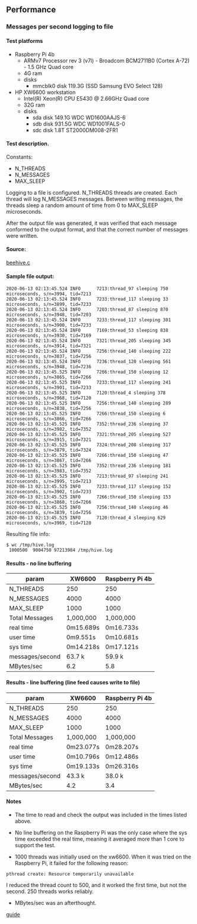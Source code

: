 ## Performance

### Messages per second logging to file
#### Test platforms
- Raspberry Pi 4b
  - ARMv7 Processor rev 3 (v7l) - Broadcom BCM2711B0 (Cortex A-72) - 1.5 GHz Quad core
  - 4G ram
  - disks
    - mmcblk0   disk 119.3G (SSD Samsung EVO Select 128)
- HP XW6600 workstation
  - Intel(R) Xeon(R) CPU E5430 @ 2.66GHz Quad core
  - 32G ram
  - disks
    - sda   disk  149.1G WDC WD1600AAJS-6
    - sdb   disk  931.5G WDC WD1001FALS-0
    - sdc   disk    1.8T ST2000DM008-2FR1

#### Test description.
Constants:
- N_THREADS
- N_MESSAGES
- MAX_SLEEP

Logging to a file is configured.
N_THREADS threads are created. Each thread will log N_MESSAGES messages.
Between writing messages, the threads sleep a random amount of time from 0 to
MAX_SLEEP microseconds.

After the output file was generated, it was verified that each message
conformed to the output format, and that the correct number of messages
were written.

#### Source:

[beehive.c](demo/beehive.c)

#### Sample file output:

```
2020-06-13 02:13:45.524 INFO      7213:thread_97 sleeping 750 microseconds, s/n=3994, tid=7213
2020-06-13 02:13:45.524 INFO      7233:thread_117 sleeping 33 microseconds, s/n=3899, tid=7233
2020-06-13 02:13:45.524 INFO      7203:thread_87 sleeping 870 microseconds, s/n=3948, tid=7203
2020-06-13 02:13:45.524 INFO      7233:thread_117 sleeping 301 microseconds, s/n=3900, tid=7233
2020-06-13 02:13:45.524 INFO      7169:thread_53 sleeping 838 microseconds, s/n=3930, tid=7169
2020-06-13 02:13:45.524 INFO      7321:thread_205 sleeping 345 microseconds, s/n=3914, tid=7321
2020-06-13 02:13:45.524 INFO      7256:thread_140 sleeping 222 microseconds, s/n=3837, tid=7256
2020-06-13 02:13:45.524 INFO      7236:thread_120 sleeping 561 microseconds, s/n=3948, tid=7236
2020-06-13 02:13:45.525 INFO      7266:thread_150 sleeping 12 microseconds, s/n=3865, tid=7266
2020-06-13 02:13:45.525 INFO      7233:thread_117 sleeping 241 microseconds, s/n=3901, tid=7233
2020-06-13 02:13:45.525 INFO      7120:thread_4 sleeping 378 microseconds, s/n=3968, tid=7120
2020-06-13 02:13:45.525 INFO      7256:thread_140 sleeping 289 microseconds, s/n=3838, tid=7256
2020-06-13 02:13:45.525 INFO      7266:thread_150 sleeping 6 microseconds, s/n=3866, tid=7266
2020-06-13 02:13:45.525 INFO      7352:thread_236 sleeping 37 microseconds, s/n=3982, tid=7352
2020-06-13 02:13:45.525 INFO      7321:thread_205 sleeping 527 microseconds, s/n=3915, tid=7321
2020-06-13 02:13:45.525 INFO      7324:thread_208 sleeping 317 microseconds, s/n=3879, tid=7324
2020-06-13 02:13:45.525 INFO      7266:thread_150 sleeping 47 microseconds, s/n=3867, tid=7266
2020-06-13 02:13:45.525 INFO      7352:thread_236 sleeping 181 microseconds, s/n=3983, tid=7352
2020-06-13 02:13:45.525 INFO      7213:thread_97 sleeping 241 microseconds, s/n=3995, tid=7213
2020-06-13 02:13:45.525 INFO      7233:thread_117 sleeping 152 microseconds, s/n=3902, tid=7233
2020-06-13 02:13:45.525 INFO      7266:thread_150 sleeping 153 microseconds, s/n=3868, tid=7266
2020-06-13 02:13:45.525 INFO      7256:thread_140 sleeping 46 microseconds, s/n=3839, tid=7256
2020-06-13 02:13:45.525 INFO      7120:thread_4 sleeping 629 microseconds, s/n=3969, tid=7120
```

Resulting file info:
```
$ wc /tmp/hive.log
 1000500  9004750 97213984 /tmp/hive.log
```

#### Results - no line buffering

 param         | XW6600 | Raspberry Pi 4b
---------------|--------|----------------
N_THREADS      | 250    | 250
N_MESSAGES     | 4000   | 4000
MAX_SLEEP      | 1000   | 1000
Total Messages | 1,000,000 | 1,000,000
real time      | 0m15.689s | 0m16.733s
user time      | 0m9.551s  | 0m10.681s
sys time       | 0m14.218s | 0m17.121s
messages/second | 63.7 k | 59.9 k
MBytes/sec     | 6.2       | 5.8


#### Results - line buffering (line feed causes write to file)

 param         | XW6600 | Raspberry Pi 4b
---------------|--------|----------------
N_THREADS      | 250    | 250
N_MESSAGES     | 4000   | 4000
MAX_SLEEP      | 1000   | 1000
Total Messages | 1,000,000 | 1,000,000
real time      | 0m23.077s | 0m28.207s
user time      | 0m10.796s | 0m12.486s
sys time       | 0m19.133s | 0m26.316s
messages/second | 43.3 k | 38.0 k
MBytes/sec     | 4.2       | 3.4

#### Notes
- The time to read and check the output was included in the times
listed above.

- No line buffering on the Raspberry Pi was the only case where the sys time
exceeded the real time, meaning it averaged more than 1 core to support the
test.

- 1000 threads was initially used on the xw6600. When it was tried on the
Raspberry Pi, it failed for the following reason:
```
pthread create: Resource temporarily unavailable
```
I reduced the thread count to 500, and it worked the first time, but not
the second. 250 threads works reliably.

- MBytes/sec was an afterthought.

[guide](./guide.md)

